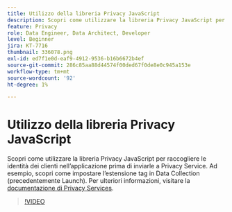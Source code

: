 ```yaml
---
title: Utilizzo della libreria Privacy JavaScript
description: Scopri come utilizzare la libreria Privacy JavaScript per raccogliere le identità dei clienti nell’applicazione prima di inviarle a Privacy Service. Ad esempio, scopri come impostare l’estensione tag in Data Collection (precedentemente Launch).
feature: Privacy
role: Data Engineer, Data Architect, Developer
level: Beginner
jira: KT-7716
thumbnail: 336078.png
exl-id: ed7f1e0d-eaf9-4912-9536-b16b6672b4ef
source-git-commit: 286c85aa88d44574f00ded67f0de8e0c945a153e
workflow-type: tm+mt
source-wordcount: '92'
ht-degree: 1%

---
```



# Utilizzo della libreria Privacy JavaScript

Scopri come utilizzare la libreria Privacy JavaScript per raccogliere le identità dei clienti nell’applicazione prima di inviarle a Privacy Service. Ad esempio, scopri come impostare l’estensione tag in Data Collection (precedentemente Launch). Per ulteriori informazioni, visitare la [documentazione di Privacy Services](https://experienceleague.adobe.com/docs/experience-platform/privacy/home.html?lang=it).

>[!VIDEO](https://video.tv.adobe.com/v/3452087?learn=on&enablevpops&captions=ita)
